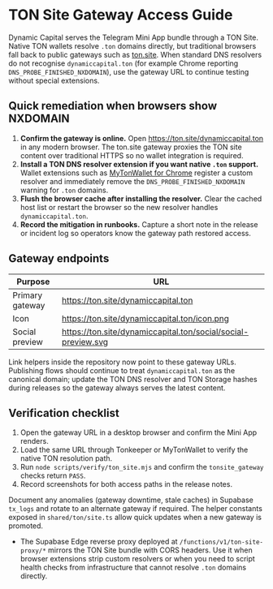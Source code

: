 # TON Site Gateway Access Guide

Dynamic Capital serves the Telegram Mini App bundle through a TON Site. Native
TON wallets resolve `.ton` domains directly, but traditional browsers fall back
to public gateways such as [ton.site](https://ton.site). When standard DNS
resolvers do not recognise `dynamiccapital.ton` (for example Chrome reporting
`DNS_PROBE_FINISHED_NXDOMAIN`), use the gateway URL to continue testing without
special extensions.

## Quick remediation when browsers show NXDOMAIN

1. **Confirm the gateway is online.** Open <https://ton.site/dynamiccapital.ton>
   in any modern browser. The ton.site gateway proxies the TON site content over
   traditional HTTPS so no wallet integration is required.
2. **Install a TON DNS resolver extension if you want native `.ton` support.**
   Wallet extensions such as
   [MyTonWallet for Chrome](https://chromewebstore.google.com/detail/mytonwallet/abogkplpencnmaiffledhjgobkeeflka)
   register a custom resolver and immediately remove the
   `DNS_PROBE_FINISHED_NXDOMAIN` warning for `.ton` domains.
3. **Flush the browser cache after installing the resolver.** Clear the cached
   host list or restart the browser so the new resolver handles
   `dynamiccapital.ton`.
4. **Record the mitigation in runbooks.** Capture a short note in the release or
   incident log so operators know the gateway path restored access.

## Gateway endpoints

| Purpose         | URL                                                           |
| --------------- | ------------------------------------------------------------- |
| Primary gateway | https://ton.site/dynamiccapital.ton                           |
| Icon            | https://ton.site/dynamiccapital.ton/icon.png                  |
| Social preview  | https://ton.site/dynamiccapital.ton/social/social-preview.svg |

Link helpers inside the repository now point to these gateway URLs. Publishing
flows should continue to treat `dynamiccapital.ton` as the canonical domain;
update the TON DNS resolver and TON Storage hashes during releases so the
gateway always serves the latest content.

## Verification checklist

1. Open the gateway URL in a desktop browser and confirm the Mini App renders.
2. Load the same URL through Tonkeeper or MyTonWallet to verify the native TON
   resolution path.
3. Run `node scripts/verify/ton_site.mjs` and confirm the `tonsite_gateway`
   checks return `PASS`.
4. Record screenshots for both access paths in the release notes.

Document any anomalies (gateway downtime, stale caches) in Supabase `tx_logs`
and rotate to an alternate gateway if required. The helper constants exposed in
`shared/ton/site.ts` allow quick updates when a new gateway is promoted.

- The Supabase Edge reverse proxy deployed at `/functions/v1/ton-site-proxy/*`
  mirrors the TON Site bundle with CORS headers. Use it when browser extensions
  strip custom resolvers or when you need to script health checks from
  infrastructure that cannot resolve `.ton` domains directly.
